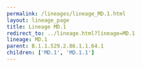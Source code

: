 ```yaml
---
permalink: /lineages/lineage_MD.1.html
layout: lineage_page
title: Lineage MD.1
redirect_to: ../lineage.html?lineage=MD.1
lineage: MD.1
parent: B.1.1.529.2.86.1.1.64.1
children: ['MD.1', 'MD.1.1']
---
```

